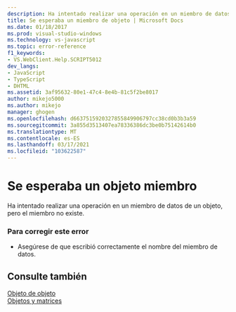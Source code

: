 ```yaml
---
description: Ha intentado realizar una operación en un miembro de datos de un objeto, pero el miembro no existe.
title: Se esperaba un miembro de objeto | Microsoft Docs
ms.date: 01/18/2017
ms.prod: visual-studio-windows
ms.technology: vs-javascript
ms.topic: error-reference
f1_keywords:
- VS.WebClient.Help.SCRIPT5012
dev_langs:
- JavaScript
- TypeScript
- DHTML
ms.assetid: 3af95632-80e1-47c4-8e4b-81c5f2be8017
author: mikejo5000
ms.author: mikejo
manager: ghogen
ms.openlocfilehash: d6637515920327855849906797cc38cd0b3b3a59
ms.sourcegitcommit: 3a855d3513407ea78336386dc3be0b75142614b0
ms.translationtype: MT
ms.contentlocale: es-ES
ms.lasthandoff: 03/17/2021
ms.locfileid: "103622587"
---
```

# <a name="object-member-expected"></a>Se esperaba un objeto miembro
Ha intentado realizar una operación en un miembro de datos de un objeto, pero el miembro no existe.  
  
### <a name="to-correct-this-error"></a>Para corregir este error  
  
- Asegúrese de que escribió correctamente el nombre del miembro de datos.  
  
## <a name="see-also"></a>Consulte también  
 [Objeto de objeto](https://developer.mozilla.org/docs/Web/JavaScript/Reference/Global_Objects/Object)   
 [Objetos y matrices](https://developer.mozilla.org/docs/Learn/JavaScript/Objects)
